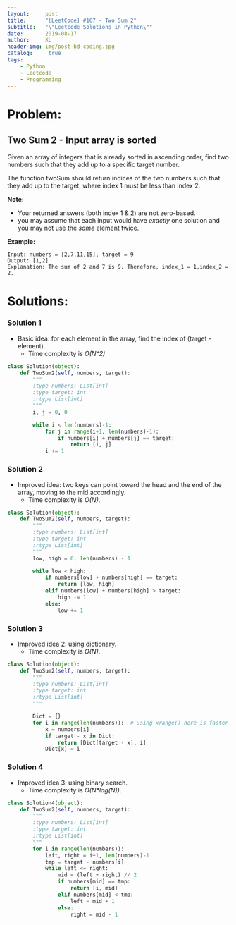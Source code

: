 ```yaml
---
layout:     post
title:      "[LeetCode] #167 - Two Sum 2"
subtitle:   "\"Leetcode Solutions in Python\""
date:       2019-08-17
author:     XL
header-img: img/post-bd-coding.jpg
catalog: 	 true
tags:
    - Python
    - Leetcode
    - Programming
---
```


# Problem:

## Two Sum 2 - Input array is sorted

Given an array of integers that is already sorted in ascending order, find two numbers such that they add up to a specific target number. 

The function twoSum should return indices of the two numbers such that they add up to the target, where index 1 must be less than index 2.

**Note:**
- Your returned answers (both index 1 & 2) are not zero-based.
- you may assume that each input would have *exactly* one solution and you may not use the *same* element twice.

**Example:**

	Input: numbers = [2,7,11,15], target = 9
	Output: [1,2]
	Explanation: The sum of 2 and 7 is 9. Therefore, index_1 = 1,index_2 = 2.

# Solutions:

### Solution 1

- Basic idea: for each element in the array, find the index of (target - element).
	- Time complexity is *O(N^2)*

```python
class Solution(object):
    def TwoSum2(self, numbers, target):
        """
        :type numbers: List[int]
        :type target: int
        :rtype List[int]
        """
        i, j = 0, 0

        while i < len(numbers)-1:
            for j in range(i+1, len(numbers)-1):
                if numbers[i] + numbers[j] == target:
                    return [i, j]
            i += 1
``` 

### Solution 2

- Improved idea: two keys can point toward the head and the end of the array, moving to the mid accordingly. 
	- Time complexity is *O(N)*.

```python
class Solution(object):
    def TwoSum2(self, numbers, target):
        """
        :type numbers: List[int]
        :type target: int
        :rtype List[int]
        """
        low, high = 0, len(numbers) - 1

        while low < high:
            if numbers[low] + numbers[high] == target:
                return [low, high]
            elif numbers[low] + numbers[high] > target:
                high -= 1
            else:
                low += 1

```

### Solution 3

- Improved idea 2: using dictionary.
	- Time complexity is *O(N)*.

```python
class Solution(object):
    def TwoSum2(self, numbers, target):
        """
        :type numbers: List[int]
        :type target: int
        :rtype List[int]
        """

        Dict = {}
        for i in range(len(numbers)):  # using xrange() here is faster than range()
            x = numbers[i]
            if target - x in Dict:
                return [Dict[target - x], i]
            Dict[x] = i

```

### Solution 4

- Improved idea 3: using binary search.
	- Time complexity is *O(N\*log(N))*.

```python
class Solution4(object):
    def TwoSum2(self, numbers, target):
        """
        :type numbers: List[int]
        :type target: int
        :rtype List[int]
        """
        for i in range(len(numbers)):
            left, right = i+1, len(numbers)-1
            tmp = target - numbers[i]
            while left <= right:
                mid = (left + right) // 2
                if numbers[mid] == tmp:
                    return [i, mid]
                elif numbers[mid] < tmp:
                    left = mid + 1
                else:
                    right = mid - 1

```
